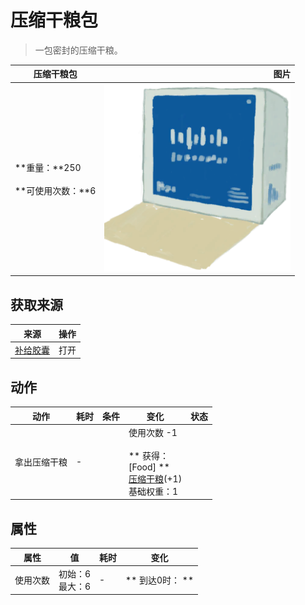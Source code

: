# 压缩干粮包  
> 一包密封的压缩干粮。  
  
  压缩干粮包  |   图片   
 ----  |  ----:   
 **重量：**250<br><br>**可使用次数：**6  |  <img decoding="async" src="Sprite/FoodRationsPackage.png" href="a.md" style="max-width:300px;max-height:300px;">   
  
## 获取来源  
来源  |  操作  
----  |  ----  
[补给胶囊](TV_SupplyCapsule.md)  |  打开  
## 动作  
动作  |  耗时  |  条件  |  变化  |  状态  
----  |  ----  |  ----  |  ----  |  ----  
拿出压缩干粮<br>  |  -  |    |  使用次数  -1<br><br>** 获得： **<br>** [Food] **<br>  [压缩干粮](FoodRation.md)(+1)<br>基础权重：1<br>  |    
## 属性   
属性  |  值  |  耗时  |  变化  
----  |  ----  |  ----  |  ----  
使用次数  |  初始：6<br>最大：6  |  -  |  ** 到达0时： **<br>  
